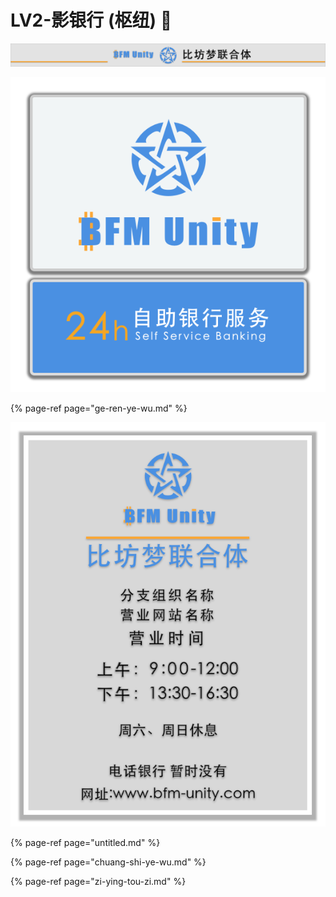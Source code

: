 # LV2-影银行 \(枢纽\) 🏦

![](../../.gitbook/assets/yin-hang-pai-bian-.png)

![](../../.gitbook/assets/yin-hang-deng-xiang-.png)

{% page-ref page="ge-ren-ye-wu.md" %}

![](../../.gitbook/assets/yin-hang-gao-shi-.png)

{% page-ref page="untitled.md" %}

{% page-ref page="chuang-shi-ye-wu.md" %}

{% page-ref page="zi-ying-tou-zi.md" %}





